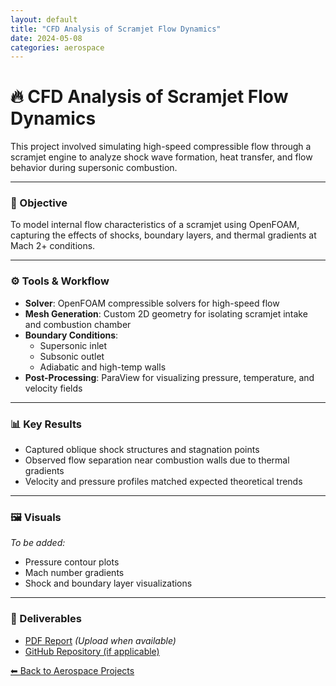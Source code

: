 ```yaml
---
layout: default
title: "CFD Analysis of Scramjet Flow Dynamics"
date: 2024-05-08
categories: aerospace
---
```


# 🔥 CFD Analysis of Scramjet Flow Dynamics

This project involved simulating high-speed compressible flow through a scramjet engine to analyze shock wave formation, heat transfer, and flow behavior during supersonic combustion.

---

### 🎯 Objective
To model internal flow characteristics of a scramjet using OpenFOAM, capturing the effects of shocks, boundary layers, and thermal gradients at Mach 2+ conditions.

---

### ⚙️ Tools & Workflow
- **Solver**: OpenFOAM compressible solvers for high-speed flow
- **Mesh Generation**: Custom 2D geometry for isolating scramjet intake and combustion chamber
- **Boundary Conditions**:
  - Supersonic inlet
  - Subsonic outlet
  - Adiabatic and high-temp walls
- **Post-Processing**: ParaView for visualizing pressure, temperature, and velocity fields

---

### 📊 Key Results
- Captured oblique shock structures and stagnation points
- Observed flow separation near combustion walls due to thermal gradients
- Velocity and pressure profiles matched expected theoretical trends

---

### 🖼️ Visuals
*To be added:*  
- Pressure contour plots  
- Mach number gradients  
- Shock and boundary layer visualizations

---

### 📎 Deliverables
- [PDF Report](../assets/pdfs/scramjet-cfd.pdf) *(Upload when available)*
- [GitHub Repository (if applicable)](https://github.com/MutasemRazz/scramjet-cfd)

[⬅ Back to Aerospace Projects](../projects/aerospace.md)
